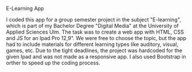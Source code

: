 E-Learning App

I coded this app for a group semester project in the subject "E-learning", which is part of my Bachelor Degree "Digital Media" at the University of Applied Sciences Ulm.
The task was to create a web app with HTML, CSS and JS for an Ipad Pro 12,9". We were free to choose the topic, but the app had to include materials for different learning types like auditory, visual, games, etc.
Due to the tight deadlines, the project was hardcoded for the given Ipad and was not made as a responsive app. I also used Bootstrap in orther to speed up the coding process.
